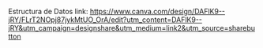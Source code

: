 Estructura de Datos
link: https://www.canva.com/design/DAFlK9--jRY/FLrT2NOpj87jykMtUO_OrA/edit?utm_content=DAFlK9--jRY&utm_campaign=designshare&utm_medium=link2&utm_source=sharebutton
